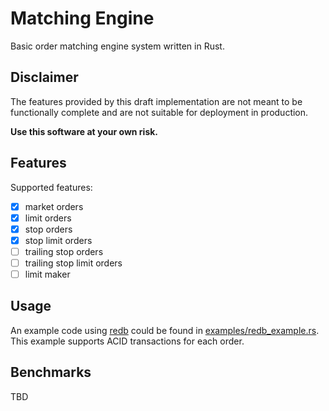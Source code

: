 # Matching Engine

Basic order matching engine system written in Rust. 

## Disclaimer

The features provided by this draft implementation are not meant to be functionally complete and are not suitable for deployment in production.

**Use this software at your own risk.**


## Features

Supported features:

- [x] market orders
- [x] limit orders
- [x] stop orders
- [x] stop limit orders
- [ ] trailing stop orders
- [ ] trailing stop limit orders
- [ ] limit maker

## Usage

An example code using [redb](https://github.com/cberner/redb) could be found in [examples/redb_example.rs](./examples/redb_example.rs).
This example supports ACID transactions for each order.


## Benchmarks

TBD
